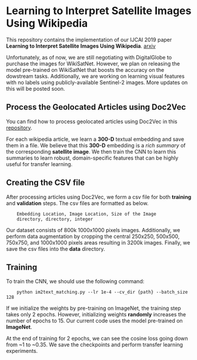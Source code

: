 # Learning to Interpret Satellite Images Using Wikipedia
This repository contains the implementation of our IJCAI 2019 paper __Learning to Interpret Satellite Images Using Wikipedia__. [arxiv](https://arxiv.org/pdf/1905.02506.pdf)

Unfortunately, as of now, we are still negotiating with DigitalGlobe to purchase the images for WikiSatNet. However, we plan on releasing the model pre-trained on WikiSatNet that boosts the accuracy on the dowstream tasks. Additionally, we are working on learning visual features with no labels using publicly-available Sentinel-2 images. More updates on this will be posted soon.

## Process the Geolocated Articles using Doc2Vec
You can find how to process geolocated articles using Doc2Vec in this [repository](https://github.com/ermongroup/WikipediaPovertyMapping).

For each wikipedia article, we learn a __300-D__ textual embedding and save them in a file. We believe that this __300-D__ embedding is a *rich summary* of the corresponding __satellite image__. We then train the CNN to learn this summaries to learn robust, domain-specific features that can be highly useful
for transfer learning.

## Creating the CSV file
After processing articles using Doc2Vec, we form a csv file for both **training** and **validation** steps. The csv files are formatted as below.
```
    Embedding Location, Image Location, Size of the Image
    directory, directory, integer
```
Our dataset consists of 800k 1000x1000 pixels images. Additionally, we perform data augmentation by cropping the central 250x250, 500x500, 750x750, and 1000x1000 pixels areas resulting in 3200k images. Finally, we save the csv files into the **data** directory.

## Training
To train the CNN, we should use the following command:
```
    python im2text_matching.py --lr 1e-4 --cv_dir {path} --batch_size 128
```
If we initialize the weights by pre-training on ImageNet, the training step takes only 2 epochs. However, initializing weights **randomly** increases the number of epochs to 15. Our current code uses the model pre-trained on **ImageNet**.

At the end of training for 2 epochs, we can see the cosine loss going down from ~1 to ~0.35. We save the checkpoints and perform transfer learning experiments.
